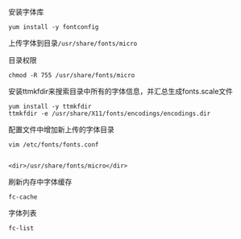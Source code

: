 安装字体库
```
yum install -y fontconfig
```
上传字体到目录```/usr/share/fonts/micro```

目录权限
```
chmod -R 755 /usr/share/fonts/micro
```

安装ttmkfdir来搜索目录中所有的字体信息，并汇总生成fonts.scale文件
```
yum install -y ttmkfdir
ttmkfdir -e /usr/share/X11/fonts/encodings/encodings.dir
```
配置文件中增加新上传的字体目录
```
vim /etc/fonts/fonts.conf


<dir>/usr/share/fonts/micro</dir>
```

刷新内存中字体缓存
```
fc-cache
```
字体列表
```
fc-list
```